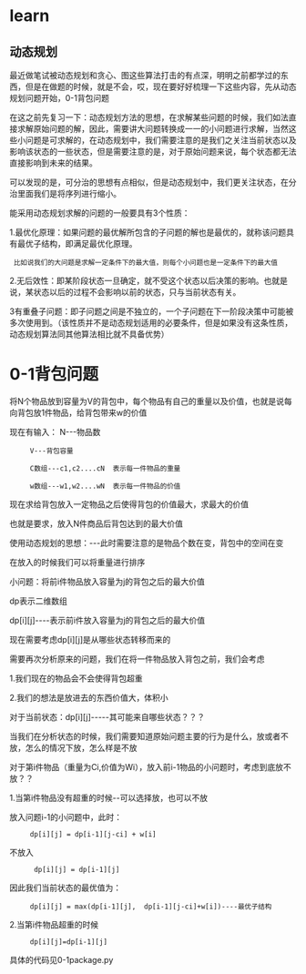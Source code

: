 # learn
## 动态规划

   最近做笔试被动态规划和贪心、图这些算法打击的有点深，明明之前都学过的东西，但是在做题的时候，就是不会，哎，现在要好好梳理一下这些内容，先从动态规划问题开始，0-1背包问题

   在这之前先复习一下：动态规划方法的思想，在求解某些问题的时候，我们如法直接求解原始问题的解，因此，需要讲大问题转换成一一的小问题进行求解，当然这些小问题是可求解的，在动态规划中，我们需要注意的是我们之关注当前状态以及影响该状态的一些状态，但是需要注意的是，对于原始问题来说，每个状态都无法直接影响到未来的结果。
   
   可以发现的是，可分治的思想有点相似，但是动态规划中，我们更关注状态，在分治里面我们是将序列进行缩小。
   
   能采用动态规划求解的问题的一般要具有3个性质：
   
   1.最优化原理：如果问题的最优解所包含的子问题的解也是最优的，就称该问题具有最优子结构，即满足最优化原理。
   
     比如说我们的大问题是求解一定条件下的最大值，则每个小问题也是一定条件下的最大值
     
   2.无后效性：即某阶段状态一旦确定，就不受这个状态以后决策的影响。也就是说，某状态以后的过程不会影响以前的状态，只与当前状态有关。
    
    
   3有重叠子问题：即子问题之间是不独立的，一个子问题在下一阶段决策中可能被多次使用到。（该性质并不是动态规划适用的必要条件，但是如果没有这条性质，动态规划算法同其他算法相比就不具备优势）    
   
   # 0-1背包问题

 将N个物品放到容量为V的背包中，每个物品有自己的重量以及价值，也就是说每向背包放1件物品，给背包带来w的价值
 
 现在有输入：
         N---物品数
         
         V---背包容量
         
         C数组---c1,c2....cN  表示每一件物品的重量
         
         w数组---w1,w2....wN  表示每一件物品的价值
         

现在求给背包放入一定物品之后使得背包的价值最大，求最大的价值

也就是要求，放入N件商品后背包达到的最大价值

使用动态规划的思想：---此时需要注意的是物品个数在变，背包中的空间在变

在放入的时候我们可以将重量进行排序

小问题：将前i件物品放入容量为j的背包之后的最大价值

dp表示二维数组

dp[i][j]----表示前i件放入容量为j的背包之后的最大价值

现在需要考虑dp[i][j]是从哪些状态转移而来的

 需要再次分析原来的问题，我们在将一件物品放入背包之前，我们会考虑
 
 1.我们现在的物品会不会使得背包超重
 
 2.我们的想法是放进去的东西价值大，体积小
 
 对于当前状态：dp[i][j]-----其可能来自哪些状态？？？
 
 当我们在分析状态的时候，我们需要知道原始问题主要的行为是什么，放或者不放，怎么的情况下放，怎么样是不放
 
 
 对于第i件物品（重量为Ci,价值为Wi），放入前i-1物品的小问题时，考虑到底放不放？？
 
 1.当第i件物品没有超重的时候--可以选择放，也可以不放
 
   放入问题i-1的小问题中，此时：
  
         dp[i][j] = dp[i-1][j-ci] + w[i]
 
 
   不放入
 
          dp[i][j] = dp[i-1][j]
  
 因此我们当前状态的最优值为：
   
         dp[i][j] = max(dp[i-1][j],  dp[i-1][j-ci]+w[i])----最优子结构
 
 2.当第i件物品超重的时候
 
         dp[i][j]=dp[i-1][j]
         
         
         
具体的代码见0-1package.py


